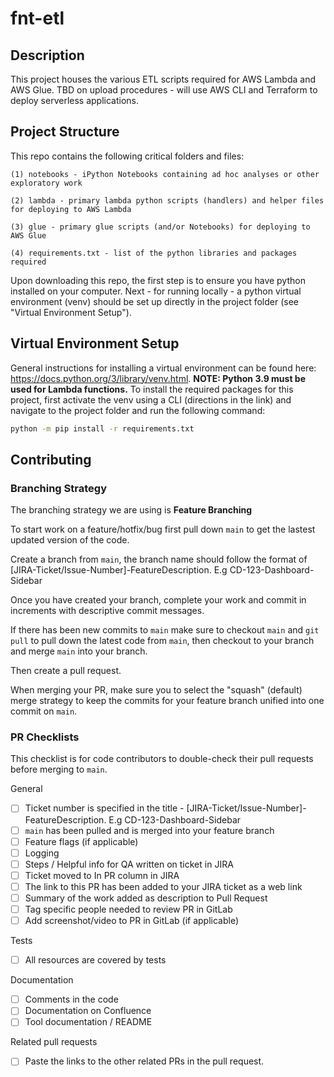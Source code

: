 # fnt-etl

## Description
This project houses the various ETL scripts required for AWS Lambda and AWS Glue. TBD on upload procedures - will use AWS CLI and Terraform to deploy serverless applications.

## Project Structure

This repo contains the following critical folders and files:

    (1) notebooks - iPython Notebooks containing ad hoc analyses or other exploratory work

    (2) lambda - primary lambda python scripts (handlers) and helper files for deploying to AWS Lambda

    (3) glue - primary glue scripts (and/or Notebooks) for deploying to AWS Glue

    (4) requirements.txt - list of the python libraries and packages required

Upon downloading this repo, the first step is to ensure you have python installed on your computer. Next - for running locally - a python virtual environment (venv) should be set up directly in the project folder (see "Virtual Environment Setup").

## Virtual Environment Setup

General instructions for installing a virtual environment can be found here: https://docs.python.org/3/library/venv.html. **NOTE: Python 3.9 must be used for Lambda functions.** To install the required packages for this project, first activate the venv using a CLI (directions in the link) and navigate to the project folder and run the following command:

```sh
python -m pip install -r requirements.txt
```

## Contributing

### Branching Strategy

The branching strategy we are using is **Feature Branching**

To start work on a feature/hotfix/bug first pull down `main` to get the lastest updated version of the code.

Create a branch from `main`, the branch name should follow the format of [JIRA-Ticket/Issue-Number]-FeatureDescription. E.g CD-123-Dashboard-Sidebar

Once you have created your branch, complete your work and commit in increments with descriptive commit messages.

If there has been new commits to `main` make sure to checkout `main` and `git pull` to pull down the latest code from `main`, then checkout to your branch and merge `main` into your branch.

Then create a pull request.

When merging your PR, make sure you to select the "squash" (default) merge strategy to keep the commits for your feature branch unified into one commit on `main`.

### PR Checklists

This checklist is for code contributors to double-check their pull requests before merging to `main`.

General

- [ ] Ticket number is specified in the title - [JIRA-Ticket/Issue-Number]-FeatureDescription. E.g CD-123-Dashboard-Sidebar
- [ ] `main` has been pulled and is merged into your feature branch
- [ ] Feature flags (if applicable)
- [ ] Logging
- [ ] Steps / Helpful info for QA written on ticket in JIRA
- [ ] Ticket moved to In PR column in JIRA
- [ ] The link to this PR has been added to your JIRA ticket as a web link
- [ ] Summary of the work added as description to Pull Request
- [ ] Tag specific people needed to review PR in GitLab
- [ ] Add screenshot/video to PR in GitLab (if applicable)

Tests

- [ ] All resources are covered by tests

Documentation

- [ ] Comments in the code
- [ ] Documentation on Confluence
- [ ] Tool documentation / README

Related pull requests

- [ ] Paste the links to the other related PRs in the pull request.
